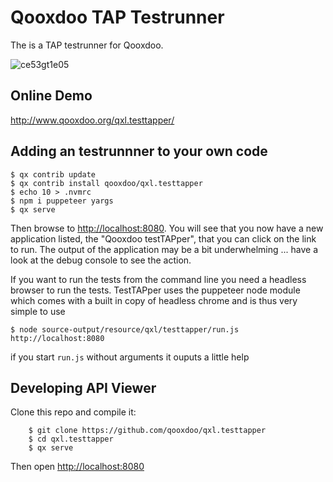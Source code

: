 # Qooxdoo TAP Testrunner

The is a TAP testrunner for Qooxdoo.

![ce53gt1e05](https://user-images.githubusercontent.com/429279/52718722-65c40d00-2fa4-11e9-94e5-b4be30bac433.gif)

## Online Demo

http://www.qooxdoo.org/qxl.testtapper/

## Adding an testrunnner to your own code
```
$ qx contrib update
$ qx contrib install qooxdoo/qxl.testtapper
$ echo 10 > .nvmrc
$ npm i puppeteer yargs
$ qx serve
```

Then browse to [http://localhost:8080](http://localhost:8080).  You will see that you now have a new application listed, the "Qooxdoo testTAPper", that you can click on the link to run. The output of the application may be a bit underwhelming ... have a look at the debug console to see the action.

If you want to run the tests from the command line you need a headless browser to run the tests. TestTAPper uses the puppeteer node module which comes with a built in copy of headless chrome and is thus very simple to use

```
$ node source-output/resource/qxl/testtapper/run.js http://localhost:8080
```

if you start `run.js` without arguments it ouputs a little help

## Developing API Viewer
Clone this repo and compile it:

```
    $ git clone https://github.com/qooxdoo/qxl.testtapper
    $ cd qxl.testtapper
    $ qx serve
```
Then open [http://localhost:8080](http://localhost:8080)
